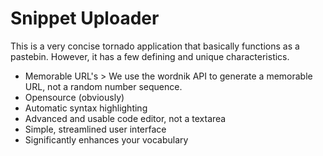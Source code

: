 Snippet Uploader
=================

This is a very concise tornado application that basically functions as a pastebin.
However, it has a few defining and unique characteristics.

*	 Memorable URL's
	> We use the wordnik API to generate a memorable URL, not a random number sequence.
*	 Opensource (obviously)
*	 Automatic syntax highlighting
*	 Advanced and usable code editor, not a textarea
*	 Simple, streamlined user interface
*	 Significantly enhances your vocabulary